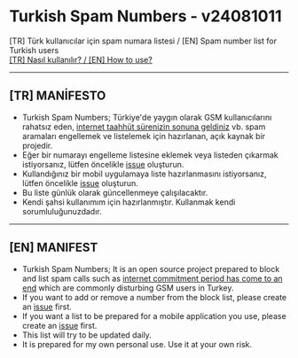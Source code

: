 # Turkish Spam Numbers - v24081011  
[TR] Türk kullanıcılar için spam numara listesi / [EN] Spam number list for Turkish users  
[[TR] Nasıl kullanılır? / [EN] How to use?](https://github.com/symbuzzer/Turkish-Spam-Numbers/wiki)

------------------------------------------
## [TR] MANİFESTO  
- Turkish Spam Numbers; Türkiye'de yaygın olarak GSM kullanıcılarını rahatsız eden, [internet taahhüt sürenizin sonuna geldiniz](https://eksisozluk.com/internet-taahhut-surenizin-sonuna-geldiniz--7279636) vb. spam aramaları engellemek ve listelemek için hazırlanan, açık kaynak bir projedir.
- Eğer bir numarayı engelleme listesine eklemek veya listeden çıkarmak istiyorsanız, lütfen öncelikle [issue](https://github.com/symbuzzer/Turkish-Spam-Numbers/issues) oluşturun.
- Kullandığınız bir mobil uygulamaya liste hazırlanmasını istiyorsanız, lütfen öncelikle [issue](https://github.com/symbuzzer/Turkish-Spam-Numbers/issues) oluşturun.
- Bu liste günlük olarak güncellenmeye çalışılacaktır.
- Kendi şahsi kullanımım için hazırlanmıştır. Kullanmak kendi sorumluluğunuzdadır.

-------------------------------------------  
## [EN] MANIFEST
- Turkish Spam Numbers; It is an open source project prepared to block and list spam calls such as [internet commitment period has come to an end](https://eksisozluk.com/internet-taahhut-surenizin-sonuna-geldiniz--7279636) which are commonly disturbing GSM users in Turkey.
- If you want to add or remove a number from the block list, please create an [issue](https://github.com/symbuzzer/Turkish-Spam-Numbers/issues) first.
- If you want a list to be prepared for a mobile application you use, please create an [issue](https://github.com/symbuzzer/Turkish-Spam-Numbers/issues) first.
- This list will try to be updated daily.
- It is prepared for my own personal use. Use it at your own risk.
